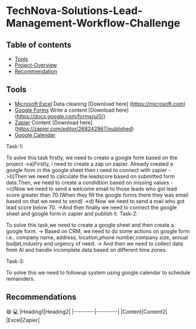 # TechNova-Solutions-Lead-Management-Workflow-Challenge

## Table of contents
- [Tools](Tools)
- [Project-Overview](Project-Overview)
- [Recommendation](Recommendation)

## Tools
- [Microsoft Excel](Microsoft-Excel) Data cleaning
    [Download here] (https://microsoft.com)
- [Google Forms](Google-Forms) Write a content
    [Download here] (https://docs.google.com/forms/u/0/)
- [Zapier](Zapier) Content [Download here] (https://zapier.com/editor/268242967/published)
- [Google Calendar](Google-Calendar)

Task-1:

To solve this task firstly, we need to create a google form based on the project
->a)Firstly, i need to create a zap on zapier. Already  created a google form in the google sheet then i need to connect with zapier
->b)Then we need to calculate the leadscore based on submitted form data.Then, we need to create a condidtion based on missing values
->c)Now we need to send a welcome email to those leads who got lead score greater than 70.(When they fill the google forms there they was email based on that we need to send)
->d) Now we need to send a mail who got lead score below 70.
->And then finally we need to connect the google sheet and google form in zapier and publish it.
Task-2:

To solve this task,we need to create a google sheet and then create a google form.
-> Based on CRM, we need to do some actions on google form i.e., company name, address, location,phone number,company size, annual budjet,industry and urgency of need.
-> And then we need to collect data from AI and handle incomplete data based on different time zones.

Task-3:

To solve this we need to followup system using google calendar to schedule remainders.

## Recommendations
😄
💻
|Heading1|Heading2|
|---------|---------|
|Content|Content2|
|Excel|Zapier|
